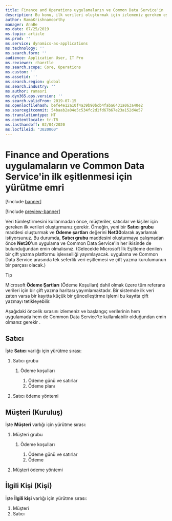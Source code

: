 ```yaml
---
title: Finance and Operations uygulamaların ve Common Data Service'in  ilk eşitlenmesi için yürütme emri
description: Bu konu, ilk verileri oluşturmak için izlemeniz gereken eşitleme sırasını belirtir.
author: RamaKrishnamoorthy
manager: AnnBe
ms.date: 07/25/2019
ms.topic: article
ms.prod: ''
ms.service: dynamics-ax-applications
ms.technology: ''
ms.search.form: ''
audience: Application User, IT Pro
ms.reviewer: rhaertle
ms.search.scope: Core, Operations
ms.custom: ''
ms.assetid: ''
ms.search.region: global
ms.search.industry: ''
ms.author: ramasri
ms.dyn365.ops.version: ''
ms.search.validFrom: 2019-07-15
ms.openlocfilehash: befe4e12a10f4a39b90bcb4faba6431a063a40e2
ms.sourcegitcommit: 54baab2a04e5c534fc2d1fd67b67e23a152d4e57
ms.translationtype: HT
ms.contentlocale: tr-TR
ms.lasthandoff: 02/04/2020
ms.locfileid: "3020060"
---
```

# <a name="execution-order-for-initial-synchronization-of-finance-and-operations-apps-and-common-data-service"></a>Finance and Operations uygulamaların ve Common Data Service'in  ilk eşitlenmesi için yürütme emri

[!include [banner](../../includes/banner.md)]

[!include [preview-banner](../../includes/preview-banner.md)]

Veri tümleştirmesini kullanmadan önce, müşteriler, satıcılar ve kişiler için gereken ilk verileri oluşturmanız gerekir. Örneğin, yeni bir **Satıcı grubu** maddesi oluşturmak ve **Ödeme şartları** değerini **Net30**olarak ayarlamak istiyorsunuz. Bu durumda, **Satıcı grubu** maddesini oluşturmaya çalışmadan önce **Net30**'un uygulama ve Common Data Service'in her ikisinde de bulunduğundan emin olmalısınız. (Gelecekte Microsoft İlk Eşitleme denilen bir çift yazma platformu işlevselliği yayımlayacak. uygulama ve Common Data Service arasında tek seferlik veri eşitlemesi ve çift yazma kurulumunun bir parçası olacak.)

> [!TIP]
> Microsoft **Ödeme Şartları** (Ödeme Koşulları) dahil olmak üzere tüm referans verileri için bir çift yazma haritası yayımlamaktadır. Bir sistemde ilk veri zaten varsa bir kayıtta küçük bir güncelleştirme işlemi bu kayıtta çift yazmayı tetikleyebilir.

Aşağıdaki öncelik sırasını izlemeniz ve başlangıç verilerinin hem uygulamada hem de Common Data Service'te kullanılabilir olduğundan emin olmanız gerekir .

## <a name="vendor"></a>Satıcı

İşte **Satıcı** varlığı için yürütme sırası:

1. Satıcı grubu

    1. Ödeme koşulları

        1. Ödeme günü ve satırlar
        2. Ödeme planı

2. Satıcı ödeme yöntemi

## <a name="customer-organization"></a>Müşteri (Kuruluş)

İşte **Müşteri** varlığı için yürütme sırası:

1. Müşteri grubu

    1. Ödeme koşulları

        1. Ödeme günü ve satırlar
        2. Ödeme 

2. Müşteri ödeme yöntemi

## <a name="contact-person"></a>İlgili Kişi (Kişi)

İşte **İlgili kişi** varlığı için yürütme sırası:

1. Müşteri
2. Satıcı
